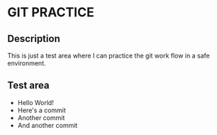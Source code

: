 # GIT PRACTICE
## Description
This is just a test area where I can practice the git work flow in a safe environment.

## Test area
- Hello World!
- Here's a commit
- Another commit
- And another commit

